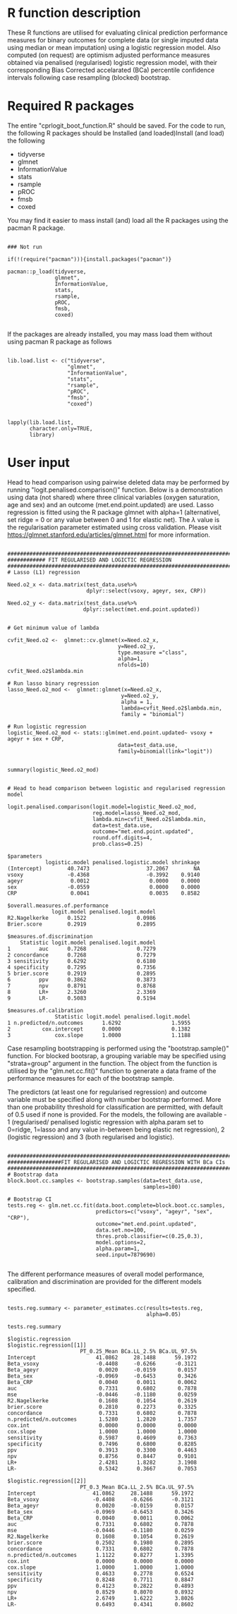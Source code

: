 # R function description
These R functions are utilised for evaluating clinical prediction performance measures for binary outcomes for complete data (or single imputed data using median or mean imputation) using a logistic regression model. Also computed (on request) are optimism adjusted performance measures obtained via penalised (regularised) logistic regression model, with their corresponding Bias Corrected accelarated (BCa) percentile confidence intervals following case resampling (blocked) bootstrap.


# Required R packages
The entire "cprlogit_boot_function.R" should be saved. For the code to run, the following R packages should be Installed (and loaded)Install (and load) the following
 
 * tidyverse
 * glmnet
 * InformationValue
 * stats
 * rsample
 * pROC
 * fmsb
 * coxed
 
 You may find it easier to mass install  (and) load all the R packages using the pacman R package.
 
 ```{r eval = FALSE, echo = FALSE}
 
 ### Not run
 
 if(!(require("pacman"))){install.packages("pacman")}
 
 pacman::p_load(tidyverse,
                glmnet",
                InformationValue,
                stats,
                rsample,
                pROC,
                fmsb,
                coxed)


``` 
If the packages are already installed, you may mass load them without using pacman R package as follows

```{r eval = FALSE, echo = FALSE}

lib.load.list <- c("tidyverse",
                   "glmnet",
                   "InformationValue",
                   "stats",
                   "rsample",
                   "pROC",
                   "fmsb",
                   "coxed")


lapply(lib.load.list,
       character.only=TRUE,
       library)
```

 
# User input

Head to head comparison using pairwise deleted data may be performed by running "logit.penalised.comparison()" function. Below is a demonstration using data (not shared) where three clinical variables (oxygen saturation, age and sex) and an outcome (met.end.point.updated) are used. Lasso regression is fitted using the R package glmnet  with alpha=1 (alternativel, set ridge = 0 or  any value between 0 and 1 for elastic net). The $\lambda$ value is the regularisation parameter estimated using cross validation. Please visit https://glmnet.stanford.edu/articles/glmnet.html for more information.

```{r eval = FALSE, echo = FALSE}

################################################################################
############ FIT REGULARISED AND LOGICTIC REGRESSION
################################################################################
# Lasso (L1) regression

Need.o2_x <- data.matrix(test_data.use%>%
                         dplyr::select(vsoxy, ageyr, sex, CRP))

Need.o2_y <- data.matrix(test_data.use%>%
                        dplyr::select(met.end.point.updated))


# Get minimum value of lambda

cvfit_Need.o2 <-  glmnet::cv.glmnet(x=Need.o2_x,
                                   y=Need.o2_y,
                                   type.measure ="class",
                                   alpha=1,
                                   nfolds=10)
cvfit_Need.o2$lambda.min

# Run lasso binary regression
lasso_Need.o2_mod <-  glmnet::glmnet(x=Need.o2_x,
                                    y=Need.o2_y,
                                    alpha = 1, 
                                    lambda=cvfit_Need.o2$lambda.min,
                                    family = "binomial")

# Run logistic regression
logistic_Need.o2_mod <- stats::glm(met.end.point.updated~ vsoxy + ageyr + sex + CRP,
                                   data=test_data.use,
                                   family=binomial(link="logit")) 


summary(logistic_Need.o2_mod)


# Head to head comparison between logistic and regularised regression model

logit.penalised.comparison(logit.model=logistic_Need.o2_mod,
                           reg.model=lasso_Need.o2_mod,
                           lambda.min=cvfit_Need.o2$lambda.min,
                           data=test_data.use,
                           outcome="met.end.point.updated",
                           round.off.digits=4,
                           prob.class=0.25)

$parameters
            logistic.model penalised.logistic.model shrinkage
(Intercept)        40.7473                  37.2067        NA
vsoxy              -0.4368                  -0.3992    0.9140
ageyr               0.0012                   0.0000    0.0000
sex                -0.0559                   0.0000    0.0000
CRP                 0.0041                   0.0035    0.8582

$overall.measures.of.performance
              logit.model penalised.logit.model
R2.Nagelkerke      0.1522                0.0986
Brier.score        0.2919                0.2895

$measures.of.discrimination
    Statistic logit.model penalised.logit.model
1         auc      0.7268                0.7279
2 concordance      0.7268                0.7279
3 sensitivity      0.6292                0.6180
4 specificity      0.7295                0.7356
5 brier.score      0.2919                0.2895
6         ppv      0.3862                0.3873
7         npv      0.8791                0.8768
8         LR+      2.3260                2.3369
9         LR-      0.5083                0.5194

$measures.of.calibration
               Statistic logit.model penalised.logit.model
1 n.predicted/n.outcomes      1.6292                1.5955
2          cox.intercept      0.0000                0.1382
3              cox.slope      1.0000                1.1188

```
Case resampling bootstrapping is performed using the "bootstrap.sample()" function. For blocked bootsrap, a grouping variable may be specified using "strata=group" argument in the function. The object from the function is utilised by the "glm.net.cc.fit()" function to generate a data frame of the performance measures for each of the bootstrap sample.  
 
The predictors (at least one for regularised regression) and outcome variable must be specified along with number bootstrap performed. More than one probability threshold for classification are permitted, with default of 0.5 used if none is provided. For the models, the following are available - 1 (regularised/ penalised logistic regression with alpha.param set to 0=ridge,  1=lasso and any value in-between being elastic net regression), 2 (logistic regression) and 3 (both regularised and logistic).

```{r eval = FALSE, echo = FALSE}

################################################################################
#################FIT REGULARISED AND LOGICTIC REGRESSION WITH BCa CIs
################################################################################
# Bootstrap data
block.boot.cc.samples <- bootstrap.samples(data=test_data.use,
                                           samples=100)

# Bootstrap CI
tests.reg <- glm.net.cc.fit(data.boot.complete=block.boot.cc.samples,
                            predictors=c("vsoxy", "ageyr", "sex", "CRP"),
                            outcome="met.end.point.updated",
                            data.set.no=100,
                            thres.prob.classifier=c(0.25,0.3),
                            model.options=2,
                            alpha.param=1,
                            seed.input=7879690)
                            
```

The different performance measures of overall model performance, calibration and discrimination are provided for the different models specified.

```{r eval = FALSE, echo = FALSE}

tests.reg.summary <- parameter_estimates.cc(results=tests.reg,
                                            alpha=0.05)

tests.reg.summary

$logistic.regression
$logistic.regression[[1]]
                       PT_0.25_Mean BCa.LL_2.5% BCa.UL_97.5%
Intercept                   41.0862     28.1488      59.1972
Beta_vsoxy                  -0.4408     -0.6266      -0.3121
Beta_ageyr                   0.0020     -0.0159       0.0157
Beta_sex                    -0.0969     -0.6453       0.3426
Beta_CRP                     0.0040      0.0011       0.0062
auc                          0.7331      0.6802       0.7878
mse                         -0.0446     -0.1180       0.0259
R2.Nagelkerke                0.1608      0.1054       0.2619
brier.score                  0.2810      0.2273       0.3325
concordance                  0.7331      0.6802       0.7878
n.predicted/n.outcomes       1.5280      1.2820       1.7357
cox.int                      0.0000      0.0000       0.0000
cox.slope                    1.0000      1.0000       1.0000
sensitivity                  0.5987      0.4609       0.7363
specificity                  0.7496      0.6800       0.8285
ppv                          0.3913      0.3300       0.4463
npv                          0.8756      0.8447       0.9101
LR+                          2.4281      1.8282       3.1908
LR-                          0.5342      0.3667       0.7053

$logistic.regression[[2]]
                       PT_0.3_Mean BCa.LL_2.5% BCa.UL_97.5%
Intercept                  41.0862     28.1488      59.1972
Beta_vsoxy                 -0.4408     -0.6266      -0.3121
Beta_ageyr                  0.0020     -0.0159       0.0157
Beta_sex                   -0.0969     -0.6453       0.3426
Beta_CRP                    0.0040      0.0011       0.0062
auc                         0.7331      0.6802       0.7878
mse                        -0.0446     -0.1180       0.0259
R2.Nagelkerke               0.1608      0.1054       0.2619
brier.score                 0.2502      0.1980       0.2895
concordance                 0.7331      0.6802       0.7878
n.predicted/n.outcomes      1.1122      0.8277       1.3395
cox.int                     0.0000      0.0000       0.0000
cox.slope                   1.0000      1.0000       1.0000
sensitivity                 0.4633      0.2778       0.6524
specificity                 0.8248      0.7711       0.8847
ppv                         0.4123      0.2822       0.4893
npv                         0.8529      0.8070       0.8932
LR+                         2.6749      1.6222       3.8026
LR-                         0.6493      0.4341       0.8602

```